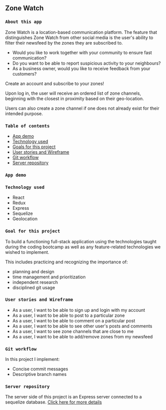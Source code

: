 ## Zone Watch

### `About this app`

Zone Watch is a location-based communication platform. The feature that distinguishes Zone Watch from other social media is the user's ability to filter their newsfeed by the zones they are subscribed to.

- Would you like to work together with your community to ensure fast communication?
- Do you want to be able to report suspicious activity to your neighbours?
- As a business owner, would you like to receive feedback from your customers?

Create an account and subscribe to your zones!

Upon log in, the user will receive an ordered list of zone channels, beginning with the closest in proximity based on their geo-location.

Users can also create a zone channel if one does not already exist for their intended purpose.

### `Table of contents`

<ul>
<li><a href="#app-demo">App demo</a></li>
<li><a href="#technology-user">Technology used</a></li>
<li><a href="#goals-for-this-project">Goals for this project</a></li>
<li><a href="#user-stories-and-wireframe">User stories and Wireframe</a></li>
<li><a href="#git-workflow">Git workflow</a></li>
<li><a href="#server-repository">Server repository</a></li>
</ul>

### `App demo`

### `Technology used`

- React
- Redux
- Express
- Sequelize
- Geolocation

### `Goal for this project`

To build a functioning full-stack application using the technologies taught during the coding bootcamp as well as any feature-related technologies we wished to implement.

This includes practicing and recognizing the importance of:

- planning and design
- time management and prioritization
- independent research
- disciplined git usage

### `User stories and Wireframe`

- As a user, I want to be able to sign up and login with my account
- As a user, I want to be able to post to a particular zone
- As a user, I want to be able to comment on a particular post
- As a user, I want to be able to see other user's posts and comments
- As a user, I want to see zone channels that are close to me
- As a user, I want to be able to add/remove zones from my newsfeed

### `Git workflow`

In this project I implement:

- Concise commit messages
- Descriptive branch names

### `Server repository`

<p>The server side of this project is an Express server connected to a sequelize database. <a href="https://github.com/johnflentri/zone-watch-server">Click here for more details</a><p>
